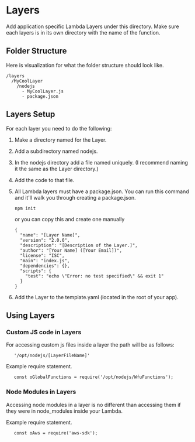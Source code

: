 # Layers

Add application specific Lambda Layers under this directory.  Make sure each layers is in its own directory with the name of the function.

## Folder Structure

Here is visualization for what the folder structure should look like.

```
/layers
  /MyCoolLayer
    /nodejs
      - MyCoolLayer.js
      - package.json
```
      
## Layers Setup

For each layer you need to do the following:

1. Make a directory named for the Layer.

2. Add a subdirectory named nodejs.

3. In the nodejs directory add a file named uniquely. (I recommend naming it the same as the Layer directory.)

4. Add the code to that file.

5. All Lambda layers must have a package.json.
    You can run this command and it'll walk you through creating a package.json.
    ```
    npm init
    ```
    or you can copy this and create one manually
    ```
    {
      "name": "[Layer Name]",
      "version": "2.0.0",
      "description": "[Description of the Layer.]",
      "author": "[Your Name] ([Your Email])",
      "license": "ISC",
      "main": "index.js",
      "dependencies": {},
      "scripts": {
        "test": "echo \"Error: no test specified\" && exit 1"
      }
    }
    ```

6. Add the Layer to the template.yaml (located in the root of your app).

## Using Layers

### Custom JS code in Layers

For accessing custom js files inside a layer the path will be as follows:
```
   '/opt/nodejs/[LayerFileName]'
```

Example require statement.
```
   const oGlobalFunctions = require('/opt/nodejs/WfuFunctions');
```

### Node Modules in Layers

Accessing node modules in a layer is no different than accessing them if they were in node_modules inside your Lambda.

Example require statement.
```
   const oAws = require('aws-sdk');
```
